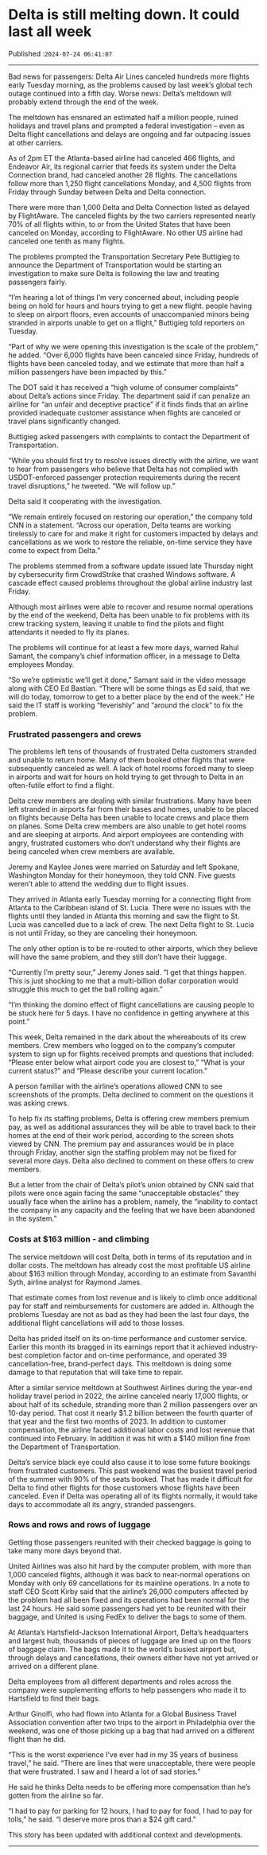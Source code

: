# Delta is still melting down. It could last all week

Published :`2024-07-24 06:41:07`

---

Bad news for passengers: Delta Air Lines canceled hundreds more flights early Tuesday morning, as the problems caused by last week’s global tech outage continued into a fifth day. Worse news: Delta’s meltdown will probably extend through the end of the week.

The meltdown has ensnared an estimated half a million people, ruined holidays and travel plans and prompted a federal investigation – even as Delta flight cancellations and delays are ongoing and far outpacing issues at other carriers.

As of 2pm ET the Atlanta-based airline had canceled 466 flights, and Endeavor Air, its regional carrier that feeds its system under the Delta Connection brand, had canceled another 28 flights. The cancellations follow more than 1,250 flight cancellations Monday, and 4,500 flights from Friday through Sunday between Delta and Delta connection.

There were more than 1,000 Delta and Delta Connection listed as delayed by FlightAware. The canceled flights by the two carriers represented nearly 70% of all flights within, to or from the United States that have been canceled on Monday, according to FlightAware. No other US airline had canceled one tenth as many flights.

The problems prompted the Transportation Secretary Pete Buttigieg to announce the Department of Transportation would be starting an investigation to make sure Delta is following the law and treating passengers fairly.

“I’m hearing a lot of things I’m very concerned about, including people being on hold for hours and hours trying to get a new flight. people having to sleep on airport floors, even accounts of unaccompanied minors being stranded in airports unable to get on a flight,” Buttigieg told reporters on Tuesday.

“Part of why we were opening this investigation is the scale of the problem,” he added. “Over 6,000 flights have been canceled since Friday, hundreds of flights have been canceled today, and we estimate that more than half a million passengers have been impacted by this.”

The DOT said it has received a “high volume of consumer complaints” about Delta’s actions since Friday. The department said if can penalize an airline for “an unfair and deceptive practice” if it finds finds that an airline provided inadequate customer assistance when flights are canceled or travel plans significantly changed.

Buttigieg asked passengers with complaints to contact the Department of Transportation.

“While you should first try to resolve issues directly with the airline, we want to hear from passengers who believe that Delta has not complied with USDOT-enforced passenger protection requirements during the recent travel disruptions,” he tweeted. “We will follow up.”

Delta said it cooperating with the investigation.

“We remain entirely focused on restoring our operation,” the company told CNN in a statement. “Across our operation, Delta teams are working tirelessly to care for and make it right for customers impacted by delays and cancellations as we work to restore the reliable, on-time service they have come to expect from Delta.”

The problems stemmed from a software update issued late Thursday night by cybersecurity firm CrowdStrike that crashed Windows software. A cascade effect caused problems throughout the global airline industry last Friday.

Although most airlines were able to recover and resume normal operations by the end of the weekend, Delta has been unable to fix problems with its crew tracking system, leaving it unable to find the pilots and flight attendants it needed to fly its planes.

The problems will continue for at least a few more days, warned Rahul Samant, the company’s chief information officer, in a message to Delta employees Monday.

“So we’re optimistic we’ll get it done,” Samant said in the video message along with CEO Ed Bastian. “There will be some things as Ed said, that we will do today, tomorrow to get to a better place by the end of the week.” He said the IT staff is working “feverishly” and “around the clock” to fix the problem.

### Frustrated passengers and crews

The problems left tens of thousands of frustrated Delta customers stranded and unable to return home. Many of them booked other flights that were subsequently canceled as well. A lack of hotel rooms forced many to sleep in airports and wait for hours on hold trying to get through to Delta in an often-futile effort to find a flight.

Delta crew members are dealing with similar frustrations. Many have been left stranded in airports far from their bases and homes, unable to be placed on flights because Delta has been unable to locate crews and place them on planes. Some Delta crew members are also unable to get hotel rooms and are sleeping at airports. And airport employees are contending with angry, frustrated customers who don’t understand why their flights are being canceled when crew members are available.

Jeremy and Kaylee Jones were married on Saturday and left Spokane, Washington Monday for their honeymoon, they told CNN. Five guests weren’t able to attend the wedding due to flight issues.

They arrived in Atlanta early Tuesday morning for a connecting flight from Atlanta to the Caribbean island of St. Lucia. There were no issues with the flights until they landed in Atlanta this morning and saw the flight to St. Lucia was cancelled due to a lack of crew. The next Delta flight to St. Lucia is not until Friday, so they are canceling their honeymoon.

The only other option is to be re-routed to other airports, which they believe will have the same problem, and they still don’t have their luggage.

“Currently I’m pretty sour,” Jeremy Jones said. “I get that things happen. This is just shocking to me that a multi-billion dollar corporation would struggle this much to get the ball rolling again.”

“I’m thinking the domino effect of flight cancellations are causing people to be stuck here for 5 days. I have no confidence in getting anywhere at this point.”

This week, Delta remained in the dark about the whereabouts of its crew members. Crew members who logged on to the company’s computer system to sign up for flights received prompts and questions that included: “Please enter below what airport code you are closest to,” “What is your current status?” and “Please describe your current location.”

A person familiar with the airline’s operations allowed CNN to see screenshots of the prompts. Delta declined to comment on the questions it was asking crews.

To help fix its staffing problems, Delta is offering crew members premium pay, as well as additional assurances they will be able to travel back to their homes at the end of their work period, according to the screen shots viewed by CNN. The premium pay and assurances would be in place through Friday, another sign the staffing problem may not be fixed for several more days. Delta also declined to comment on these offers to crew members.

But a letter from the chair of Delta’s pilot’s union obtained by CNN said that pilots were once again facing the same “unacceptable obstacles” they usually face when the airline has a problem, namely, the “inability to contact the company in any capacity and the feeling that we have been abandoned in the system.”

### Costs at $163 million - and climbing

The service meltdown will cost Delta, both in terms of its reputation and in dollar costs. The meltdown has already cost the most profitable US airline about $163 million through Monday, according to an estimate from Savanthi Syth, airline analyst for Raymond James.

That estimate comes from lost revenue and is likely to climb once additional pay for staff and reimbursements for customers are added in. Although the problems Tuesday are not as bad as they had been the last four days, the additional flight cancellations will add to those losses.

Delta has prided itself on its on-time performance and customer service. Earlier this month its bragged in its earnings report that it achieved industry-best completion factor and on-time performance, and operated 39 cancellation-free, brand-perfect days. This meltdown is doing some damage to that reputation that will take time to repair.

After a similar service meltdown at Southwest Airlines during the year-end holiday travel period in 2022, the airline canceled nearly 17,000 flights, or about half of its schedule, stranding more than 2 million passengers over an 10-day period. That cost it nearly $1.2 billion between the fourth quarter of that year and the first two months of 2023. In addition to customer compensation, the airline faced additional labor costs and lost revenue that continued into February. In addition it was hit with a $140 million fine from the Department of Transportation.

Delta’s service black eye could also cause it to lose some future bookings from frustrated customers. This past weekend was the busiest travel period of the summer with 90% of the seats booked. That has made it difficult for Delta to find other flights for those customers whose flights have been canceled. Even if Delta was operating all of its flights normally, it would take days to accommodate all its angry, stranded passengers.

### Rows and rows and rows of luggage

Getting those passengers reunited with their checked baggage is going to take many more days beyond that.

United Airlines was also hit hard by the computer problem, with more than 1,000 canceled flights, although it was back to near-normal operations on Monday with only 69 cancellations for its mainline operations. In a note to staff CEO Scott Kirby said that the airline’s 26,000 computers affected by the problem had all been fixed and its operations had been normal for the last 24 hours. He said some passengers had yet to be reunited with their baggage, and United is using FedEx to deliver the bags to some of them.

At Atlanta’s Hartsfield-Jackson International Airport, Delta’s headquarters and largest hub, thousands of pieces of luggage are lined up on the floors of baggage claim. The bags made it to the world’s busiest airport but, through delays and cancellations, their owners either have not yet arrived or arrived on a different plane.

Delta employees from all different departments and roles across the company were supplementing efforts to help passengers who made it to Hartsfield to find their bags.

Arthur Ginolfi, who had flown into Atlanta for a Global Business Travel Association convention after two trips to the airport in Philadelphia over the weekend, was one of those picking up a bag that had arrived on a different flight than he did.

“This is the worst experience I’ve ever had in my 35 years of business travel,” he said. “There are lines that were unacceptable, there were people that were frustrated. I saw and I heard a lot of sad stories.”

He said he thinks Delta needs to be offering more compensation than he’s gotten from the airline so far.

“I had to pay for parking for 12 hours, I had to pay for food, I had to pay for tolls,” he said. “I deserve more pros than a $24 gift card.”

This story has been updated with additional context and developments.

---

